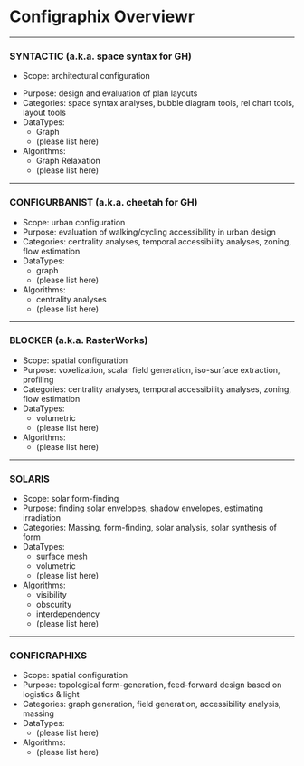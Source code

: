 # Configraphix Overviewr
- - - -
### SYNTACTIC (a.k.a. space syntax for GH)
- Scope: architectural configuration
* Purpose: design and evaluation of plan layouts
* Categories: space syntax analyses, bubble diagram tools, rel chart tools, layout tools
* DataTypes:
	* Graph
	* (please list here)
* Algorithms:
	* Graph Relaxation
	*  (please list here)
- - - -
### CONFIGURBANIST (a.k.a. cheetah for GH)
* Scope: urban configuration
* Purpose: evaluation of walking/cycling accessibility in urban design
* Categories: centrality analyses, temporal accessibility analyses, zoning, flow estimation
* DataTypes:
	* graph
	* (please list here)
* Algorithms:
	* centrality analyses
	* (please list here)
- - - -
### BLOCKER (a.k.a. RasterWorks)
* Scope: spatial configuration
* Purpose: voxelization, scalar field generation, iso-surface extraction, profiling
* Categories: centrality analyses, temporal accessibility analyses, zoning, flow estimation
* DataTypes:
	* volumetric
	* (please list here)
* Algorithms:
	*  (please list here)
- - - -
### SOLARIS
* Scope: solar form-finding
* Purpose: finding solar envelopes, shadow envelopes, estimating irradiation
* Categories: Massing, form-finding, solar analysis, solar synthesis of form
* DataTypes:
	* surface mesh
	* volumetric
	* (please list here)
* Algorithms:
	* visibility
	* obscurity
	* interdependency
	*  (please list here)
- - - -
### CONFIGRAPHIXS
* Scope: spatial configuration
* Purpose: topological form-generation, feed-forward design based on logistics & light
* Categories: graph generation, field generation, accessibility analysis, massing
* DataTypes:
	* (please list here)
* Algorithms:
	*  (please list here)



